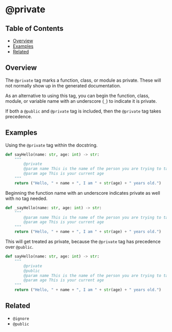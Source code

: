 # @private

## Table of Contents

- [Overview](#overview)
- [Examples](#examples)
- [Related](#related)

## Overview

The `@private` tag marks a function, class, or module as private. These will not normally show up in the generated documentation.

As an alternative to using this tag, you can begin the function, class, module, or variable name with an underscore (`_`) to indicate it is private.

If both a `@public` and `@private` tag is included, then the `@private` tag takes precedence.

## Examples

Using the `@private` tag within the docstring.

```python
def sayHello(name: str, age: int) -> str:
    """
        @private
        @param name This is the name of the person you are trying to talk to
        @param age This is your current age
    """
    return ("Hello, " + name + ", I am " + str(age) + " years old.")
```

Beginning the function name with an underscore indicates private as well with no tag needed.

```python
def _sayHello(name: str, age: int) -> str:
    """
        @param name This is the name of the person you are trying to talk to
        @param age This is your current age
    """
    return ("Hello, " + name + ", I am " + str(age) + " years old.")
```

This will get treated as private, because the `@private` tag has precedence over `@public`.

```python
def sayHello(name: str, age: int) -> str:
    """
        @private
        @public
        @param name This is the name of the person you are trying to talk to
        @param age This is your current age
    """
    return ("Hello, " + name + ", I am " + str(age) + " years old.")
```

## Related

- `@ignore`
- `@public`